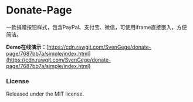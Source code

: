 # Donate-Page

一款捐赠按钮样式，包含PayPal、支付宝、微信，可使用iframe直接嵌入，方便简洁。

**Demo在线演示：**[https://cdn.rawgit.com/SvenGege/donate-page/7687bb7a/simple/index.html](https://cdn.rawgit.com/SvenGege/donate-page/7687bb7a/simple/index.html)



<!--**bitcoin按钮样式GitHub地址：**[donate-page](https://github.com/zionfuo/donate-page)

**bitcoin按钮样式在线演示：**[Example](https://zionfuo.github.io/donate-page/simple/)-->

### License

Released under the MIT license.
